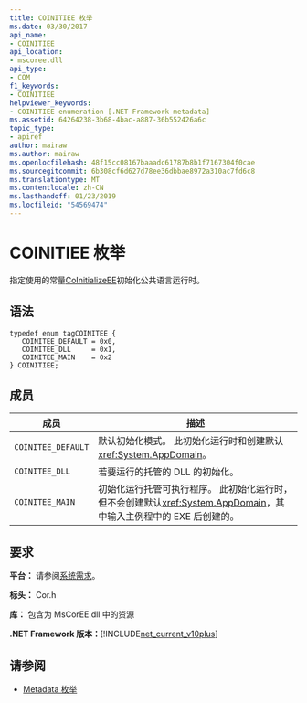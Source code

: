 ```yaml
---
title: COINITIEE 枚举
ms.date: 03/30/2017
api_name:
- COINITIEE
api_location:
- mscoree.dll
api_type:
- COM
f1_keywords:
- COINITIEE
helpviewer_keywords:
- COINITIEE enumeration [.NET Framework metadata]
ms.assetid: 64264238-3b68-4bac-a887-36b552426a6c
topic_type:
- apiref
author: mairaw
ms.author: mairaw
ms.openlocfilehash: 48f15cc08167baaadc61787b8b1f7167304f0cae
ms.sourcegitcommit: 6b308cf6d627d78ee36dbbae8972a310ac7fd6c8
ms.translationtype: MT
ms.contentlocale: zh-CN
ms.lasthandoff: 01/23/2019
ms.locfileid: "54569474"
---
```

# <a name="coinitiee-enumeration"></a>COINITIEE 枚举
指定使用的常量[CoInitializeEE](../../../../docs/framework/unmanaged-api/hosting/coinitializeee-function.md)初始化公共语言运行时。  
  
## <a name="syntax"></a>语法  
  
```  
typedef enum tagCOINITEE {  
   COINITEE_DEFAULT = 0x0,  
   COINITEE_DLL     = 0x1,  
   COINITEE_MAIN    = 0x2  
} COINITIEE;  
```  
  
## <a name="members"></a>成员  
  
|成员|描述|  
|------------|-----------------|  
|`COINITEE_DEFAULT`|默认初始化模式。 此初始化运行时和创建默认<xref:System.AppDomain>。|  
|`COINITEE_DLL`|若要运行的托管的 DLL 的初始化。|  
|`COINITEE_MAIN`|初始化运行托管可执行程序。 此初始化运行时，但不会创建默认<xref:System.AppDomain>，其中输入主例程中的 EXE 后创建的。|  
  
## <a name="requirements"></a>要求  
 **平台：** 请参阅[系统需求](../../../../docs/framework/get-started/system-requirements.md)。  
  
 **标头：** Cor.h  
  
 **库：** 包含为 MsCorEE.dll 中的资源  
  
 **.NET Framework 版本：**[!INCLUDE[net_current_v10plus](../../../../includes/net-current-v10plus-md.md)]  
  
## <a name="see-also"></a>请参阅
- [Metadata 枚举](../../../../docs/framework/unmanaged-api/metadata/metadata-enumerations.md)
